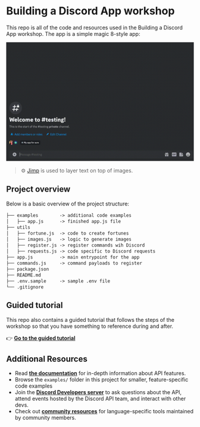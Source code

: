 # Building a Discord App workshop

This repo is all of the code and resources used in the Building a Discord App workshop. The app is a simple magic 8-style app:

![Demo of app](/assets/demo.gif?raw=true)

> ⚙️ [Jimp](https://github.com/jimp-dev/jimp) is used to layer text on top of images. 

## Project overview

Below is a basic overview of the project structure:

```
├── examples        -> additional code examples
│   ├── app.js      -> finished app.js file
├── utils
│   ├── fortune.js  -> code to create fortunes
│   ├── images.js   -> logic to generate images
│   ├── register.js -> register commands wih Discord
│   ├── requests.js -> code specific to Discord requests
├── app.js          -> main entrypoint for the app
├── commands.js     -> command payloads to register
├── package.json
├── README.md
├── .env.sample     -> sample .env file
└── .gitignore
```

## Guided tutorial

This repo also contains a guided tutorial that follows the steps of the workshop so that you have something to reference during and after.

👉 **[Go to the guided tutorial](tutorial/0-remix.md)**

## Additional Resources
- Read **[the documentation](https://discord.com/developers/docs/intro)** for in-depth information about API features.
- Browse the `examples/` folder in this project for smaller, feature-specific code examples
- Join the **[Discord Developers server](https://discord.gg/discord-developers)** to ask questions about the API, attend events hosted by the Discord API team, and interact with other devs.
- Check out **[community resources](https://discord.com/developers/docs/topics/community-resources#community-resources)** for language-specific tools maintained by community members.